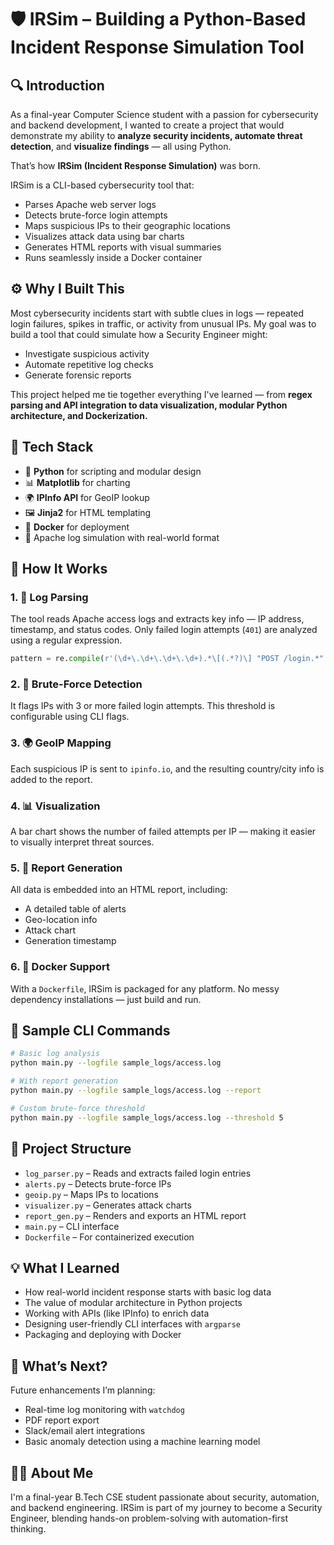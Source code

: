 
# 🛡️ IRSim – Building a Python-Based Incident Response Simulation Tool

## 🔍 **Introduction**

As a final-year Computer Science student with a passion for cybersecurity and backend development, I wanted to create a project that would demonstrate my ability to **analyze security incidents, automate threat detection**, and **visualize findings** — all using Python.

That’s how **IRSim (Incident Response Simulation)** was born.

IRSim is a CLI-based cybersecurity tool that:
- Parses Apache web server logs
- Detects brute-force login attempts
- Maps suspicious IPs to their geographic locations
- Visualizes attack data using bar charts
- Generates HTML reports with visual summaries
- Runs seamlessly inside a Docker container

## ⚙️ **Why I Built This**

Most cybersecurity incidents start with subtle clues in logs — repeated login failures, spikes in traffic, or activity from unusual IPs. My goal was to build a tool that could simulate how a Security Engineer might:
- Investigate suspicious activity
- Automate repetitive log checks
- Generate forensic reports

This project helped me tie together everything I've learned — from **regex parsing and API integration to data visualization, modular Python architecture, and Dockerization.**

## 🧱 **Tech Stack**
- 🐍 **Python** for scripting and modular design
- 📊 **Matplotlib** for charting
- 🌍 **IPInfo API** for GeoIP lookup
- 🖼️ **Jinja2** for HTML templating
- 🐳 **Docker** for deployment
- 📁 Apache log simulation with real-world format

## 🔬 **How It Works**

### 1. 📜 **Log Parsing**
The tool reads Apache access logs and extracts key info — IP address, timestamp, and status codes. Only failed login attempts (`401`) are analyzed using a regular expression.

```python
pattern = re.compile(r'(\d+\.\d+\.\d+\.\d+).*\[(.*?)\] "POST /login.*" (\d+)')
```

### 2. 🚨 **Brute-Force Detection**
It flags IPs with 3 or more failed login attempts. This threshold is configurable using CLI flags.

### 3. 🌍 **GeoIP Mapping**
Each suspicious IP is sent to `ipinfo.io`, and the resulting country/city info is added to the report.

### 4. 📊 **Visualization**
A bar chart shows the number of failed attempts per IP — making it easier to visually interpret threat sources.

### 5. 📝 **Report Generation**
All data is embedded into an HTML report, including:
- A detailed table of alerts
- Geo-location info
- Attack chart
- Generation timestamp

### 6. 🐳 **Docker Support**
With a `Dockerfile`, IRSim is packaged for any platform. No messy dependency installations — just build and run.

## 🧪 **Sample CLI Commands**

```bash
# Basic log analysis
python main.py --logfile sample_logs/access.log

# With report generation
python main.py --logfile sample_logs/access.log --report

# Custom brute-force threshold
python main.py --logfile sample_logs/access.log --threshold 5
```

## 📁 **Project Structure**
- `log_parser.py` – Reads and extracts failed login entries
- `alerts.py` – Detects brute-force IPs
- `geoip.py` – Maps IPs to locations
- `visualizer.py` – Generates attack charts
- `report_gen.py` – Renders and exports an HTML report
- `main.py` – CLI interface
- `Dockerfile` – For containerized execution

## 💡 **What I Learned**

- How real-world incident response starts with basic log data
- The value of modular architecture in Python projects
- Working with APIs (like IPInfo) to enrich data
- Designing user-friendly CLI interfaces with `argparse`
- Packaging and deploying with Docker

## 🧠 **What’s Next?**
Future enhancements I’m planning:
- Real-time log monitoring with `watchdog`
- PDF report export
- Slack/email alert integrations
- Basic anomaly detection using a machine learning model
  

## 🙋‍♂️ About Me
I'm a final-year B.Tech CSE student passionate about security, automation, and backend engineering. IRSim is part of my journey to become a Security Engineer, blending hands-on problem-solving with automation-first thinking.
